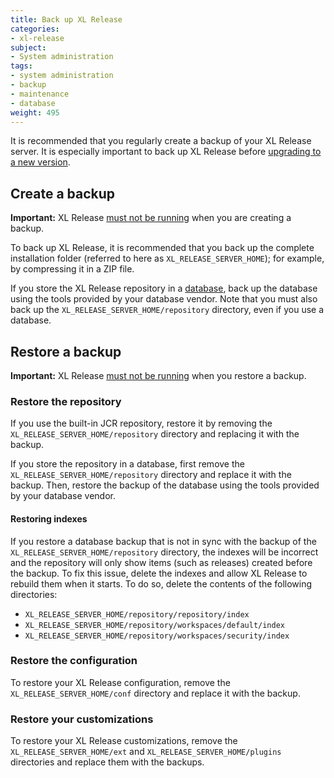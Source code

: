 ```yaml
---
title: Back up XL Release
categories:
- xl-release
subject:
- System administration
tags:
- system administration
- backup
- maintenance
- database
weight: 495
---
```


It is recommended that you regularly create a backup of your XL Release server. It is especially important to back up XL Release before [upgrading to a new version](/xl-release/how-to/upgrade-xl-release.html).

## Create a backup

**Important:** XL Release [must not be running](/xl-release/how-to/shut-down-xl-release.html) when you are creating a backup.

To back up XL Release, it is recommended that you back up the complete installation folder (referred to here as `XL_RELEASE_SERVER_HOME`); for example, by compressing it in a ZIP file.

If you store the XL Release repository in a [database](/xl-release/how-to/configure-the-xl-release-repository-in-a-database.html#using-a-database), back up the database using the tools provided by your database vendor. Note that you must also back up the `XL_RELEASE_SERVER_HOME/repository` directory, even if you use a database.

## Restore a backup

**Important:** XL Release [must not be running](/xl-release/how-to/shut-down-xl-release.html) when you restore a backup.

### Restore the repository

If you use the built-in JCR repository, restore it by removing the `XL_RELEASE_SERVER_HOME/repository` directory and replacing it with the backup.

If you store the repository in a database, first remove the `XL_RELEASE_SERVER_HOME/repository` directory and replace it with the backup. Then, restore the backup of the database using the tools provided by your database vendor.

#### Restoring indexes

If you restore a database backup that is not in sync with the backup of the `XL_RELEASE_SERVER_HOME/repository` directory, the indexes will be incorrect and the repository will only show items (such as releases) created before the backup. To fix this issue, delete the indexes and allow XL Release to rebuild them when it starts. To do so, delete the contents of the following directories:

* `XL_RELEASE_SERVER_HOME/repository/repository/index`
* `XL_RELEASE_SERVER_HOME/repository/workspaces/default/index`
* `XL_RELEASE_SERVER_HOME/repository/workspaces/security/index`

### Restore the configuration

To restore your XL Release configuration, remove the `XL_RELEASE_SERVER_HOME/conf` directory and replace it with the backup.

### Restore your customizations

To restore your XL Release customizations, remove the `XL_RELEASE_SERVER_HOME/ext` and `XL_RELEASE_SERVER_HOME/plugins` directories and replace them with the backups.

